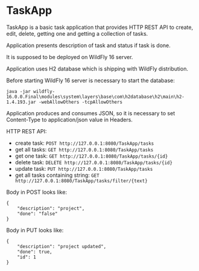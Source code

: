 # TaskApp

TaskApp is a basic task application that provides HTTP REST API to create, edit, delete,
getting one and getting a collection of tasks. 

Application presents description of task and status if task is done.

It is supposed to be deployed on WildFly 16 server.

Application uses H2 database which is shipping with WildFly distribution.

Before starting WildFly 16 server is necessary to start the database:

`java -jar wildfly-16.0.0.Final\modules\system\layers\base\com\h2database\h2\main\h2-1.4.193.jar -webAllowOthers -tcpAllowOthers`

Application produces and consumes JSON, so it is necessary to set Content-Type to application/json value in Headers.

 HTTP REST API:
 - create task: `POST http://127.0.0.1:8080/TaskApp/tasks`
 - get all tasks: `GET http://127.0.0.1:8080/TaskApp/tasks`
 - get one task: `GET http://127.0.0.1:8080/TaskApp/tasks/{id}`
 - delete task: `DELETE http://127.0.0.1:8080/TaskApp/tasks/{id}`
 - update task: `PUT http://127.0.0.1:8080/TaskApp/tasks`
 - get all tasks containing string: `GET http://127.0.0.1:8080/TaskApp/tasks/filter/{text}`
 
 Body in POST looks like:
 
```
{
    "description": "project",
    "done": "false"
}
```

Body in PUT looks like:

```
{
    "description": "project updated",
    "done": true,
    "id": 1
}
```
 
